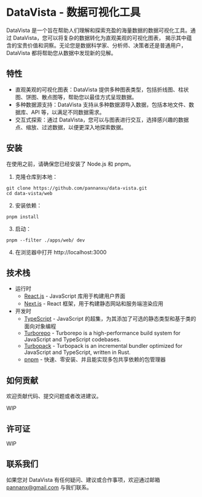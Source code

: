 # DataVista - 数据可视化工具

DataVista 是一个旨在帮助人们理解和探索充盈的海量数据的数据可视化工具。通过 DataVista，您可以将复杂的数据转化为直观美观的可视化图表，
揭示其中蕴含的宝贵价值和洞察。无论您是数据科学家、分析师、决策者还是普通用户，DataVista 都将帮助您从数据中发现新的见解。

## 特性

- 直观美观的可视化图表：DataVista 提供多种图表类型，包括折线图、柱状图、饼图、散点图等，帮助您以最佳方式呈现数据。
- 多种数据源支持：DataVista 支持从多种数据源导入数据，包括本地文件、数据库、API 等，以满足不同数据需求。
- 交互式探索：通过 DataVista，您可以与图表进行交互，选择感兴趣的数据点、缩放、过滤数据，以便更深入地探索数据。

[//]: # (- 多平台兼容：DataVista 可在桌面、平板和移动设备上运行，适应不同的使用场景。)

## 安装

在使用之前，请确保您已经安装了 Node.js 和 pnpm。

1. 克隆仓库到本地：

```shell
git clone https://github.com/pannanxu/data-vista.git
cd data-vista/web
```

2. 安装依赖：

```shell
pnpm install
```

3. 启动：

```shell
pnpm --filter ./apps/web/ dev
```

4. 在浏览器中打开 http://localhost:3000


## 技术栈

- 运行时
  - [React.js](https://react.dev/) - JavaScript 库用于构建用户界面
  - [Next.js](https://nextjs.org/) - React 框架，用于构建静态网站和服务端渲染应用
- 开发时
  - [TypeScript](https://www.typescriptlang.org/) - JavaScript 的超集，为其添加了可选的静态类型和基于类的面向对象编程
  - [Turborepo](https://turbo.build/repo) - Turborepo is a high-performance build system for JavaScript and TypeScript codebases.
  - [Turbopack](https://turbo.build/pack) - Turbopack is an incremental bundler optimized for JavaScript and TypeScript, written in Rust.
  - [pnpm](https://pnpm.io/) - 快速、零安装、并且能实现多包共享依赖的包管理器

## 如何贡献

欢迎贡献代码、提交问题或者改进建议。

WIP

## 许可证

WIP

## 联系我们

如果您对 DataVista 有任何疑问、建议或合作事项，欢迎通过邮箱 pannanx@gmail.com 与我们联系。
